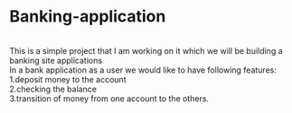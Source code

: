 # Banking-application
<br>
This is a simple project that I am working on it which we will be building a banking site applications
<br>
In a bank application as a user we would like to have following features:
<br>
1.deposit money to the account
<br>
2.checking the balance
<br>
3.transition of money from one account to the others.
